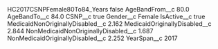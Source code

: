 <?xml version="1.0" encoding="UTF-8"?>
<CustomMetadata xmlns="http://soap.sforce.com/2006/04/metadata" xmlns:xsi="http://www.w3.org/2001/XMLSchema-instance" xmlns:xsd="http://www.w3.org/2001/XMLSchema">
    <label>HC2017CSNPFemale80To84_Years</label>
    <protected>false</protected>
    <values>
        <field>AgeBandFrom__c</field>
        <value xsi:type="xsd:double">80.0</value>
    </values>
    <values>
        <field>AgeBandTo__c</field>
        <value xsi:type="xsd:double">84.0</value>
    </values>
    <values>
        <field>CSNP__c</field>
        <value xsi:type="xsd:boolean">true</value>
    </values>
    <values>
        <field>Gender__c</field>
        <value xsi:type="xsd:string">Female</value>
    </values>
    <values>
        <field>IsActive__c</field>
        <value xsi:type="xsd:boolean">true</value>
    </values>
    <values>
        <field>MedicaidNonOriginallyDisabled__c</field>
        <value xsi:type="xsd:double">2.162</value>
    </values>
    <values>
        <field>MedicaidOriginallyDisabled__c</field>
        <value xsi:type="xsd:double">2.844</value>
    </values>
    <values>
        <field>NonMedicaidNonOriginallyDisabled__c</field>
        <value xsi:type="xsd:double">1.687</value>
    </values>
    <values>
        <field>NonMedicaidOriginallyDisabled__c</field>
        <value xsi:type="xsd:double">2.252</value>
    </values>
    <values>
        <field>YearSpan__c</field>
        <value xsi:type="xsd:string">2017</value>
    </values>
</CustomMetadata>
